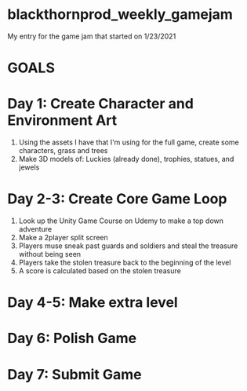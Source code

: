 # blackthornprod_weekly_gamejam
My entry for the game jam that started on 1/23/2021

# GOALS

# Day 1: Create Character and Environment Art
1. Using the assets I have that I'm using for the full game, create some characters, grass and trees
2. Make 3D models of: Luckies (already done), trophies, statues, and jewels

# Day 2-3: Create Core Game Loop
1. Look up the Unity Game Course on Udemy to make a top down adventure
2. Make a 2player split screen
3. Players muse sneak past guards and soldiers and steal the treasure without being seen
4. Players take the stolen treasure back to the beginning of the level
5. A score is calculated based on the stolen treasure

# Day 4-5: Make extra level

# Day 6: Polish Game

# Day 7: Submit Game
